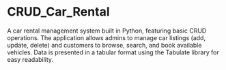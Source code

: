 # CRUD_Car_Rental
A car rental management system built in Python, featuring basic CRUD operations. The application allows admins to manage car listings (add, update, delete) and customers to browse, search, and book available vehicles. Data is presented in a tabular format using the Tabulate library for easy readability.
